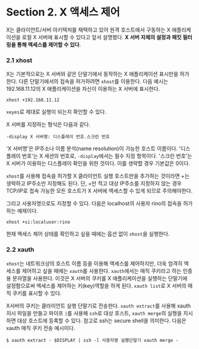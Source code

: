 # Section 2. X 액세스 제어

X는 클라이언트/서버 아키텍처를 채택하고 있어 원격 호스트에서 구동하는 X 애플리케이션을 로컬 X 서버에 표시할 수 있다고 앞서 설명했다. **X 서버 자체의 설정과 패킷 필터링을 통해 액세스를 제어할 수 있다**.

### 2.1 xhost

X는 기본적으로는 X 서버와 같은 단말기에서 동작하는 X 애플리케이션 표시만을 허가한다. 다른 단말기에서의 접속을 허가하려면 `xhost`를 이용한다. 다음 예시는 192.168.11.12의 X 애플리케이션을 자신이 이용하는 X 서버에 표시한다.

```
xhost +192.168.11.12
```

`xeyes`로 제대로 실행이 되는지 확인할 수 있다.

X 서버를 지정하는 형식은 다음과 같다.

```
-display X 서버명: 디스플레이 번호.스크린 번호
```

'X 서버명'은 IP주소나 이름 분석\(name resolution\)이 가능한 호스트 이름이다. '디스플레이 번호'는 X 세션의 번호로, `-display`에서는 필수 지정 항목이다. '스크린 번호'는 X 서버가 이용하는 디스플레이 확인을 위한 것이다. 이를 생략할 경우 기본값은 0이다.

`xhost`를 사용해 접속을 허가할 X 클라이언트 실행 호스트만을 추가하는 것이라면 +는 생략하고 IP주소만 지정해도 된다. 단, +만 적고 대상 IP주소를 지정하지 않는 경우 TCP/IP로 접속 가능한 모든 호스트가 X 서버에 액세스할 수 있게 되므로 주의해야한다.

그리고 사용자명으로도 지정할 수 있다. 다음은 localhost의 사용자 rino의 접속을 허가하는 예제이다.

```
xhost +si:localuser:rino
```

현재 액세스 제어 상태를 확인하고 싶을 때에는 옵션 없이 `xhost`을 실행한다.

### 2.2 xauth

`xhost`는 네트워크상의 호스트 이름 등을 이용해 액세스를 제어하지만, 더욱 엄격히 액세스를 제어하고 싶을 때에는 `xauth`를 사용한다. `xauth`에서는 매직 쿠키라고 하는 인증용 문자열을 사용한다. 이것은 X 서버의 쿠키를 X 애플리케이션을 실행하는 단말기에 설정함으로써 액세스를 제어하는 키\(key\)역할을 하게 된다. `xauth list`로 X 서버의 매직 쿠키를 표시할 수 있다.

X서버의 쿠키는 클라이언트 실행 단말기로 전송한다. `xauth extract`를 사용해 xauth 지시 파일을 만들고 파이프 `|`를 사용해 `ssh`로 대상 호스트, `xauth merge`의 실행을 지시하면 대상 호스트에 등록할 수 있다. 참고로 ssh는 secure shell을 의미한다. 다음은 xauth 매직 쿠키 전송 예시이다.

```
$ xauth extract - $DISPLAY | ssh -l 사용자명 실행단말기 xauth merge -
```



